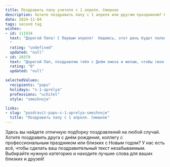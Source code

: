 ```yaml
---
title: Поздравить папу учителя с 1 апреля. Смешное
description: Хотите поздравить папу с 1 апреля или другим праздником? Наш ИИ создаст незабываемое поздравление, а вы обязательно выделитесь среди других.  
date: 2024-11-04
tags: second tag
wishes:
- id: 111934
  text: "Дорогой Папа! С Первым апреля!  Надеюсь, этот день будет полон не только шуток, но и заслуженного отдыха после целого года мудрых уроков и терпеливого объяснения школьного материала.  Пусть ваши ученики сегодня порадуют вас не только отличными ответами, но и  огромным количеством первоапрельских розыгрышей (только не слишком жестоких!).  С праздником, дорогой учитель и замечательный папа!
  "
  rating: "undefined"
  updated: "null"
- id: 20379
  text: "Дорогой Пап, поздравляю тебя с Днём смеха и желаю, чтобы твои уроки всегда были наполнены юмором и жизненными историями, которые заставляют учеников смеяться и думать одновременно! Пусть твоя профессия учителя станет ещё более увлекательной, когда ты сможешь превратить самые сложные темы в забавные головоломки. С 1 апреля, Пап, держись за свою остроту и не теряй чувства юмора, ведь это ключ к сердцам твоих учеников!"
  rating: "0"
  updated: "null"

selectedValues:
  recipients: "papu"
  holidays: "s-1-aprelya"
  professions: "uchitel"
  style: "smeshnoje"

links:
- slug: "pozdravit-papu-s-1-aprelya-smeshnoje"
  title: "Поздравить папу с 1 апреля. Смешное"
---
```


Здесь вы найдете отличную подборку поздравлений на любой случай. 
Хотите поздравить друга с днём рождения, коллегу с профессиональным праздником или близких с Новым годом? У нас есть всё, чтобы сделать ваш поздравительный текст незабываемым. Выбирайте нужную категорию и находите лучшие слова для ваших близких и друзей!
